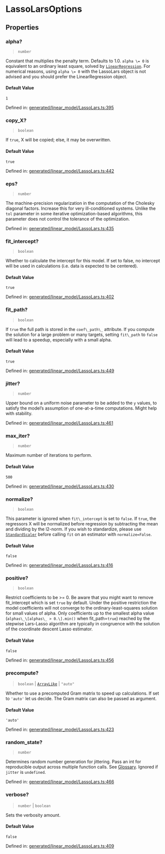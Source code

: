 # LassoLarsOptions

## Properties

### alpha?

> `number`

Constant that multiplies the penalty term. Defaults to 1.0. `alpha \= 0` is equivalent to an ordinary least square, solved by [`LinearRegression`](sklearn.linear_model.LinearRegression.html#sklearn.linear_model.LinearRegression "sklearn.linear_model.LinearRegression"). For numerical reasons, using `alpha \= 0` with the LassoLars object is not advised and you should prefer the LinearRegression object.

#### Default Value

`1`

Defined in:  [generated/linear\_model/LassoLars.ts:395](https://github.com/transitive-bullshit/scikit-learn-ts/blob/122b3c0/packages/sklearn/src/generated/linear_model/LassoLars.ts#L395)

### copy\_X?

> `boolean`

If `true`, X will be copied; else, it may be overwritten.

#### Default Value

`true`

Defined in:  [generated/linear\_model/LassoLars.ts:442](https://github.com/transitive-bullshit/scikit-learn-ts/blob/122b3c0/packages/sklearn/src/generated/linear_model/LassoLars.ts#L442)

### eps?

> `number`

The machine-precision regularization in the computation of the Cholesky diagonal factors. Increase this for very ill-conditioned systems. Unlike the `tol` parameter in some iterative optimization-based algorithms, this parameter does not control the tolerance of the optimization.

Defined in:  [generated/linear\_model/LassoLars.ts:435](https://github.com/transitive-bullshit/scikit-learn-ts/blob/122b3c0/packages/sklearn/src/generated/linear_model/LassoLars.ts#L435)

### fit\_intercept?

> `boolean`

Whether to calculate the intercept for this model. If set to false, no intercept will be used in calculations (i.e. data is expected to be centered).

#### Default Value

`true`

Defined in:  [generated/linear\_model/LassoLars.ts:402](https://github.com/transitive-bullshit/scikit-learn-ts/blob/122b3c0/packages/sklearn/src/generated/linear_model/LassoLars.ts#L402)

### fit\_path?

> `boolean`

If `true` the full path is stored in the `coef\_path\_` attribute. If you compute the solution for a large problem or many targets, setting `fit\_path` to `false` will lead to a speedup, especially with a small alpha.

#### Default Value

`true`

Defined in:  [generated/linear\_model/LassoLars.ts:449](https://github.com/transitive-bullshit/scikit-learn-ts/blob/122b3c0/packages/sklearn/src/generated/linear_model/LassoLars.ts#L449)

### jitter?

> `number`

Upper bound on a uniform noise parameter to be added to the `y` values, to satisfy the model’s assumption of one-at-a-time computations. Might help with stability.

Defined in:  [generated/linear\_model/LassoLars.ts:461](https://github.com/transitive-bullshit/scikit-learn-ts/blob/122b3c0/packages/sklearn/src/generated/linear_model/LassoLars.ts#L461)

### max\_iter?

> `number`

Maximum number of iterations to perform.

#### Default Value

`500`

Defined in:  [generated/linear\_model/LassoLars.ts:430](https://github.com/transitive-bullshit/scikit-learn-ts/blob/122b3c0/packages/sklearn/src/generated/linear_model/LassoLars.ts#L430)

### normalize?

> `boolean`

This parameter is ignored when `fit\_intercept` is set to `false`. If `true`, the regressors X will be normalized before regression by subtracting the mean and dividing by the l2-norm. If you wish to standardize, please use [`StandardScaler`](sklearn.preprocessing.StandardScaler.html#sklearn.preprocessing.StandardScaler "sklearn.preprocessing.StandardScaler") before calling `fit` on an estimator with `normalize=False`.

#### Default Value

`false`

Defined in:  [generated/linear\_model/LassoLars.ts:416](https://github.com/transitive-bullshit/scikit-learn-ts/blob/122b3c0/packages/sklearn/src/generated/linear_model/LassoLars.ts#L416)

### positive?

> `boolean`

Restrict coefficients to be >= 0. Be aware that you might want to remove fit\_intercept which is set `true` by default. Under the positive restriction the model coefficients will not converge to the ordinary-least-squares solution for small values of alpha. Only coefficients up to the smallest alpha value (`alphas\_\[alphas\_ > 0.\].min()` when fit\_path=`true`) reached by the stepwise Lars-Lasso algorithm are typically in congruence with the solution of the coordinate descent Lasso estimator.

#### Default Value

`false`

Defined in:  [generated/linear\_model/LassoLars.ts:456](https://github.com/transitive-bullshit/scikit-learn-ts/blob/122b3c0/packages/sklearn/src/generated/linear_model/LassoLars.ts#L456)

### precompute?

> `boolean` \| [`ArrayLike`](../types/ArrayLike.md) \| `"auto"`

Whether to use a precomputed Gram matrix to speed up calculations. If set to `'auto'` let us decide. The Gram matrix can also be passed as argument.

#### Default Value

`'auto'`

Defined in:  [generated/linear\_model/LassoLars.ts:423](https://github.com/transitive-bullshit/scikit-learn-ts/blob/122b3c0/packages/sklearn/src/generated/linear_model/LassoLars.ts#L423)

### random\_state?

> `number`

Determines random number generation for jittering. Pass an int for reproducible output across multiple function calls. See [Glossary](../../glossary.html#term-random_state). Ignored if `jitter` is `undefined`.

Defined in:  [generated/linear\_model/LassoLars.ts:466](https://github.com/transitive-bullshit/scikit-learn-ts/blob/122b3c0/packages/sklearn/src/generated/linear_model/LassoLars.ts#L466)

### verbose?

> `number` \| `boolean`

Sets the verbosity amount.

#### Default Value

`false`

Defined in:  [generated/linear\_model/LassoLars.ts:409](https://github.com/transitive-bullshit/scikit-learn-ts/blob/122b3c0/packages/sklearn/src/generated/linear_model/LassoLars.ts#L409)

